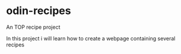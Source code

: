 # odin-recipes
An TOP recipe project

In this project i will learn how to create a webpage containing several recipes